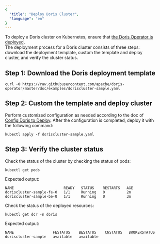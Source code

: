 ```yaml
---
{
  "title": "Deploy Doris Cluster",
  "language": "en"
}
---
```


To deploy a Doris cluster on Kubernetes, ensure that [the Doris Operator is deployed](install-doris-operator.md).  
The deployment process for a Doris cluster consists of three steps: download the deployment template, custom the template and deploy cluster, and verify the cluster status.
## Step 1: Download the Doris deployment template
```shell
curl -O https://raw.githubusercontent.com/apache/doris-operator/master/doc/examples/doriscluster-sample.yaml
```
## Step 2: Custom the template and deploy cluster
Perform customized configuration as needed according to the doc of [Config Doris to Deploy](./install-config-cluster.md). After the configuration is completed, deploy it with the following command:
```shell
kubectl apply -f doriscluster-sample.yaml
```
## Step 3: Verify the cluster status
Check the status of the cluster by checking the status of pods:
```shell
kubectl get pods
```
Expected output:
```shell
NAME                       READY   STATUS    RESTARTS   AGE
doriscluster-sample-fe-0   1/1     Running   0          2m
doriscluster-sample-be-0   1/1     Running   0          3m
```
Check the status of the deployed resources:
```shell
kubectl get dcr -n doris
```
Expected output:
```shell
NAME                  FESTATUS    BESTATUS    CNSTATUS   BROKERSTATUS
doriscluster-sample   available   available
```
